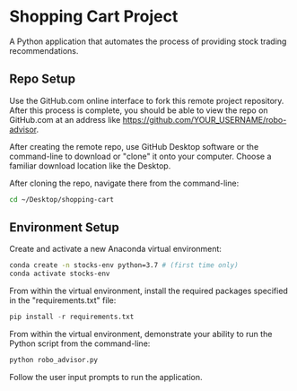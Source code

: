 # Shopping Cart Project 

A Python application that automates the process of providing stock trading recommendations.

## Repo Setup

Use the GitHub.com online interface to fork this remote project repository. After this process is complete, you should be able to view the repo on GitHub.com at an address like https://github.com/YOUR_USERNAME/robo-advisor.

After creating the remote repo, use GitHub Desktop software or the command-line to download or "clone" it onto your computer. Choose a familiar download location like the Desktop.

After cloning the repo, navigate there from the command-line:

```sh
cd ~/Desktop/shopping-cart
```

## Environment Setup

Create and activate a new Anaconda virtual environment:

```sh
conda create -n stocks-env python=3.7 # (first time only)
conda activate stocks-env
```

From within the virtual environment, install the required packages specified in the "requirements.txt" file:

```py
pip install -r requirements.txt
```

From within the virtual environment, demonstrate your ability to run the Python script from the command-line:

```sh
python robo_advisor.py
```

Follow the user input prompts to run the application.